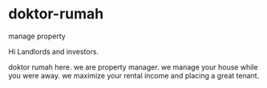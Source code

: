 # doktor-rumah
manage property

Hi Landlords and investors.

doktor rumah here. we are property manager. we manage your house while you were away.
we maximize your rental income and placing a great tenant.
